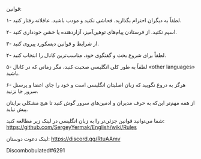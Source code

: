 قوانین: 

۱- لطفاً به دیگران احترام بگذارید. فحاشی نکنید و مودب باشید. عاقلانه رفتار کنید.

۲- اسپم نکنید. از فرستادن پیام‌های توهین‌آمیز، آزاردهنده یا خشن خودداری کنید.

۳- از شرایط و قوانین دیسکورد پیروی کنید.

۴- لطفاً برای شروع بحث و گفتگوی خود، مناسب‌ترین کانال را انتخاب کنید.

۵- لطفاً به طور کلی انگلیسی صحبت کنید، مگر زمانی که در کانال «other languages» باشید.

۶- هرگز به دروغ نگویید که زبان اصلیتان انگلیسی است و خود را جای اعضا و پرسنل سرور جا نزنید.

از همه مهم‌تر این‌که به حرف مدیران و ادمین‌های سرور گوش کنید تا هیچ مشکلی برایتان پیش نیاید.

شما می‌توانید قوانین جزئی‌تر را به زبان انگلیسی در لینک زیر مطالعه کنید:
https://github.com/SergeyYermak/English/wiki/Rules

لینک دعوت دوستان:
https://discord.gg/RtuAAmv

Discombobulated#6291